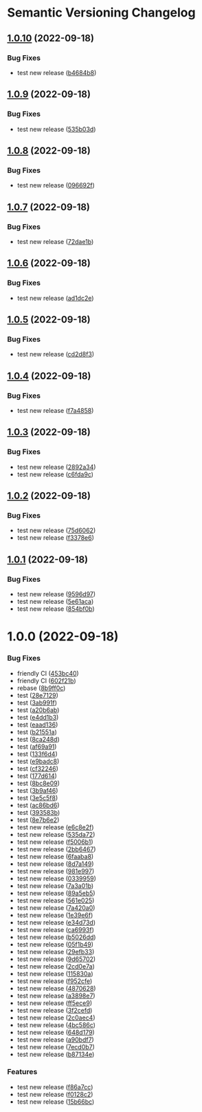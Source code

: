 # Semantic Versioning Changelog

## [1.0.10](https://github.com/Dudu876/java-multimodule-semantic-release/compare/1.0.9...1.0.10) (2022-09-18)


### Bug Fixes

* test new release ([b4684b8](https://github.com/Dudu876/java-multimodule-semantic-release/commit/b4684b8a50383dcc4d86fe255e6ceec090c00d1f))

## [1.0.9](https://github.com/Dudu876/java-multimodule-semantic-release/compare/1.0.8...1.0.9) (2022-09-18)


### Bug Fixes

* test new release ([535b03d](https://github.com/Dudu876/java-multimodule-semantic-release/commit/535b03d1914cdeeafbc78b9a2518bf9cf483ac9e))

## [1.0.8](https://github.com/Dudu876/java-multimodule-semantic-release/compare/1.0.7...1.0.8) (2022-09-18)


### Bug Fixes

* test new release ([096692f](https://github.com/Dudu876/java-multimodule-semantic-release/commit/096692f97fecdd65ea401ee7267246ec46ff12a3))

## [1.0.7](https://github.com/Dudu876/java-multimodule-semantic-release/compare/1.0.6...1.0.7) (2022-09-18)


### Bug Fixes

* test new release ([72dae1b](https://github.com/Dudu876/java-multimodule-semantic-release/commit/72dae1b96a1ea1d4d447a3e0020b5c53808f383c))

## [1.0.6](https://github.com/Dudu876/java-multimodule-semantic-release/compare/1.0.5...1.0.6) (2022-09-18)


### Bug Fixes

* test new release ([ad1dc2e](https://github.com/Dudu876/java-multimodule-semantic-release/commit/ad1dc2efd34e89789b020dc8c3d05f770edc463a))

## [1.0.5](https://github.com/Dudu876/java-multimodule-semantic-release/compare/1.0.4...1.0.5) (2022-09-18)


### Bug Fixes

* test new release ([cd2d8f3](https://github.com/Dudu876/java-multimodule-semantic-release/commit/cd2d8f339230e3ab5f190f7847206c1b624bac02))

## [1.0.4](https://github.com/Dudu876/java-multimodule-semantic-release/compare/1.0.3...1.0.4) (2022-09-18)


### Bug Fixes

* test new release ([f7a4858](https://github.com/Dudu876/java-multimodule-semantic-release/commit/f7a4858bd1bf22245cc2500413578b6ccb0d2621))

## [1.0.3](https://github.com/Dudu876/java-multimodule-semantic-release/compare/1.0.2...1.0.3) (2022-09-18)


### Bug Fixes

* test new release ([2892a34](https://github.com/Dudu876/java-multimodule-semantic-release/commit/2892a34291b76fecc53f674cbdaa58de2b828c80))
* test new release ([c6fda9c](https://github.com/Dudu876/java-multimodule-semantic-release/commit/c6fda9c5bff9e56a2c1f780e9190f0ab64fa21ae))

## [1.0.2](https://github.com/Dudu876/java-multimodule-semantic-release/compare/1.0.1...1.0.2) (2022-09-18)


### Bug Fixes

* test new release ([75d6062](https://github.com/Dudu876/java-multimodule-semantic-release/commit/75d6062a940b3e62e76326fc8d993790ac339273))
* test new release ([f3378e6](https://github.com/Dudu876/java-multimodule-semantic-release/commit/f3378e6daf4d667bd1e1eb2b475a3e4b80cde0e4))

## [1.0.1](https://github.com/Dudu876/java-multimodule-semantic-release/compare/1.0.0...1.0.1) (2022-09-18)


### Bug Fixes

* test new release ([9596d97](https://github.com/Dudu876/java-multimodule-semantic-release/commit/9596d97ee7b7605022a7a282be2bc66166275d47))
* test new release ([5e61aca](https://github.com/Dudu876/java-multimodule-semantic-release/commit/5e61acaffe9147012c1cdebc3c547880a6e839d9))
* test new release ([854bf0b](https://github.com/Dudu876/java-multimodule-semantic-release/commit/854bf0b164cc2f788ee82a387d78032da18eed66))

# 1.0.0 (2022-09-18)


### Bug Fixes

* friendly CI ([453bc40](https://github.com/Dudu876/java-multimodule-semantic-release/commit/453bc400daa80563567a03881c17669c218e4af7))
* friendly CI ([602f21b](https://github.com/Dudu876/java-multimodule-semantic-release/commit/602f21b85f3608750eae4eccebc3f99f815fece8))
* rebase ([8b9ff0c](https://github.com/Dudu876/java-multimodule-semantic-release/commit/8b9ff0c71f3f1109e655f771bf9c27d163794234))
* test ([28e7129](https://github.com/Dudu876/java-multimodule-semantic-release/commit/28e71291285ec0e3de94b5b8df4190e6a5b95ceb))
* test ([3ab991f](https://github.com/Dudu876/java-multimodule-semantic-release/commit/3ab991f07c3a8d16f63ab9e23fbb7cf5e7a3f5f0))
* test ([a20b6ab](https://github.com/Dudu876/java-multimodule-semantic-release/commit/a20b6ab07b88169654a71edbe5a6c0f194798312))
* test ([e4dd1b3](https://github.com/Dudu876/java-multimodule-semantic-release/commit/e4dd1b3e9b7733e0b4af7e780d72442ad4e628bc))
* test ([eaad136](https://github.com/Dudu876/java-multimodule-semantic-release/commit/eaad1368f2bcabd7c60d04798b620efbf6de1931))
* test ([b21551a](https://github.com/Dudu876/java-multimodule-semantic-release/commit/b21551a9a626ecb35168576ea46dd9ecc469ea07))
* test ([8ca248d](https://github.com/Dudu876/java-multimodule-semantic-release/commit/8ca248d8cd4640cf53f49eedf24d191ac86674f5))
* test ([af69a91](https://github.com/Dudu876/java-multimodule-semantic-release/commit/af69a91b0de23aeb4e277f2e4f6b4402e1ef7229))
* test ([133f6d4](https://github.com/Dudu876/java-multimodule-semantic-release/commit/133f6d4f287cbae98121ef3d0edcf1a6d5ec0d46))
* test ([e9badc8](https://github.com/Dudu876/java-multimodule-semantic-release/commit/e9badc85bc0951802b9bedca27a808106d22694b))
* test ([cf32246](https://github.com/Dudu876/java-multimodule-semantic-release/commit/cf32246662fe3dd508db82ea5494e943f0a120a3))
* test ([177d614](https://github.com/Dudu876/java-multimodule-semantic-release/commit/177d614559a281be06eeae76c16b6c3d7559b742))
* test ([8bc8e09](https://github.com/Dudu876/java-multimodule-semantic-release/commit/8bc8e093089d97a333e8d4a7656363c105aa734e))
* test ([3b9af46](https://github.com/Dudu876/java-multimodule-semantic-release/commit/3b9af466e25edc34726a191799f30f5b72a0430d))
* test ([3e5c5f8](https://github.com/Dudu876/java-multimodule-semantic-release/commit/3e5c5f81642d49252e7bdc4cce114b02e009e486))
* test ([ac86bd6](https://github.com/Dudu876/java-multimodule-semantic-release/commit/ac86bd6e4b2e41e4af6f91ad49214698b5e4f249))
* test ([393583b](https://github.com/Dudu876/java-multimodule-semantic-release/commit/393583bbc0d5f80c3a3bad0daeaf8fe4385f6300))
* test ([8e7b6e2](https://github.com/Dudu876/java-multimodule-semantic-release/commit/8e7b6e2bf0ccf79d2a0a8490e6248b2318ff6b75))
* test new release ([e6c8e2f](https://github.com/Dudu876/java-multimodule-semantic-release/commit/e6c8e2f9472e0f1718430a5d0ea201e89644fe37))
* test new release ([535da72](https://github.com/Dudu876/java-multimodule-semantic-release/commit/535da720a6514127b37416cd3d86cd82695b4536))
* test new release ([f5006b1](https://github.com/Dudu876/java-multimodule-semantic-release/commit/f5006b11f343b32902f871644055c06c3fd2cf2d))
* test new release ([2bb6467](https://github.com/Dudu876/java-multimodule-semantic-release/commit/2bb646700204ea32608adf70d597290ff5a8006b))
* test new release ([6faaba8](https://github.com/Dudu876/java-multimodule-semantic-release/commit/6faaba81cd55820fdeba3358397e3d8f881a582d))
* test new release ([8d7a149](https://github.com/Dudu876/java-multimodule-semantic-release/commit/8d7a149ccfefbb090b5c3b08bdc5945913d04bdf))
* test new release ([981e997](https://github.com/Dudu876/java-multimodule-semantic-release/commit/981e997b0540cdd838ab23159d7fc67cd896a45a))
* test new release ([0339959](https://github.com/Dudu876/java-multimodule-semantic-release/commit/03399592cba0364aa9a4f8911c037bab768da792))
* test new release ([7a3a01b](https://github.com/Dudu876/java-multimodule-semantic-release/commit/7a3a01b0f0960ae07413c59f75a612f8ab8704fb))
* test new release ([89a5eb5](https://github.com/Dudu876/java-multimodule-semantic-release/commit/89a5eb55eea454d224ee736b5d4b24c41756a24e))
* test new release ([561e025](https://github.com/Dudu876/java-multimodule-semantic-release/commit/561e025bc0676f25b61bddbde9e624f090a299bd))
* test new release ([7a420a0](https://github.com/Dudu876/java-multimodule-semantic-release/commit/7a420a03f8077b7726c092e924cf0d1aaed33733))
* test new release ([1e39e6f](https://github.com/Dudu876/java-multimodule-semantic-release/commit/1e39e6fb021a89df8289cb5e0027cb37904359e8))
* test new release ([e34d73d](https://github.com/Dudu876/java-multimodule-semantic-release/commit/e34d73d7f069c806433818fb1ea1de0b598a4a17))
* test new release ([ca6993f](https://github.com/Dudu876/java-multimodule-semantic-release/commit/ca6993f0201ecb0228ec1eca673e32859391b097))
* test new release ([b5026dd](https://github.com/Dudu876/java-multimodule-semantic-release/commit/b5026ddb7a89e0a2e3600d294d432517caa169a4))
* test new release ([05f1b49](https://github.com/Dudu876/java-multimodule-semantic-release/commit/05f1b49470b27bf70b4235470a13272e52976852))
* test new release ([29efb33](https://github.com/Dudu876/java-multimodule-semantic-release/commit/29efb33ddd5455bfa671bdb233918c9ee85c4bd3))
* test new release ([9d65702](https://github.com/Dudu876/java-multimodule-semantic-release/commit/9d6570247819dc73660ebe744770cfa23bf3b2d6))
* test new release ([2cd0e7a](https://github.com/Dudu876/java-multimodule-semantic-release/commit/2cd0e7aa1e169f3cac3aac780f923c299ecf63cd))
* test new release ([115830a](https://github.com/Dudu876/java-multimodule-semantic-release/commit/115830a386416099fd326ee96df0f1bcdb325f9b))
* test new release ([f952cfe](https://github.com/Dudu876/java-multimodule-semantic-release/commit/f952cfec484bb57e12d1851d5033b873745bb820))
* test new release ([4870628](https://github.com/Dudu876/java-multimodule-semantic-release/commit/4870628f01ec02e106ed32b179f46813db969436))
* test new release ([a3898e7](https://github.com/Dudu876/java-multimodule-semantic-release/commit/a3898e7bf22dd3efe5ad1703fc2bc7601e8bf003))
* test new release ([ff5ece9](https://github.com/Dudu876/java-multimodule-semantic-release/commit/ff5ece954073d81a0cac8ae855452a3789818308))
* test new release ([3f2cefd](https://github.com/Dudu876/java-multimodule-semantic-release/commit/3f2cefd5c4b8e7df19059eb55d01f8016d98b448))
* test new release ([2c0aec4](https://github.com/Dudu876/java-multimodule-semantic-release/commit/2c0aec4c88bc5b267c92f236716f97fe67b9c064))
* test new release ([4bc586c](https://github.com/Dudu876/java-multimodule-semantic-release/commit/4bc586cc63fc2265ff5bc77f9ec978bfd594e993))
* test new release ([648d179](https://github.com/Dudu876/java-multimodule-semantic-release/commit/648d1799601846c1663f5767b8a49e017074b7b5))
* test new release ([a90bdf7](https://github.com/Dudu876/java-multimodule-semantic-release/commit/a90bdf730dcab68431f6fb05e22ce101af491671))
* test new release ([7ecd0b7](https://github.com/Dudu876/java-multimodule-semantic-release/commit/7ecd0b7db115b847f4134742a4d55ca61606a4ce))
* test new release ([b87134e](https://github.com/Dudu876/java-multimodule-semantic-release/commit/b87134e62366c531c03ccc48b376800392ecf951))


### Features

* test new release ([f86a7cc](https://github.com/Dudu876/java-multimodule-semantic-release/commit/f86a7cc9dd51bc4ccc099a1cb043defccb37abc6))
* test new release ([f0128c2](https://github.com/Dudu876/java-multimodule-semantic-release/commit/f0128c20216e3c77bbbdec93adbee2ce886979d4))
* test new release ([15b66bc](https://github.com/Dudu876/java-multimodule-semantic-release/commit/15b66bcf57eefee6a80f7aa5c3cff003c84150b8))
